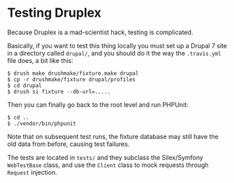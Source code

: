 Testing Druplex
===

Because Druplex is a mad-scientist hack, testing is complicated.

Basically, if you want to test this thing locally you must set up a Drupal 7 site in a directory called `drupal/`, and you should do it the way the `.travis.yml` file does, a bit like this:

	$ drush make drushmake/fixture.make drupal
	$ cp -r drushmake/fixture drupal/profiles
	$ cd drupal
	$ drush si fixture --db-url=.....

Then you can finally go back to the root level and run PHPUnit:

	$ cd ..
	$ ./vendor/bin/phpunit

Note that on subsequent test runs, the fixture database may still have the old data from before, causing test failures.

The tests are located in `tests/` and they subclass the Silex/Symfony `WebTestBase` class, and use the `Client` class to mock requests through `Request` injection.
 